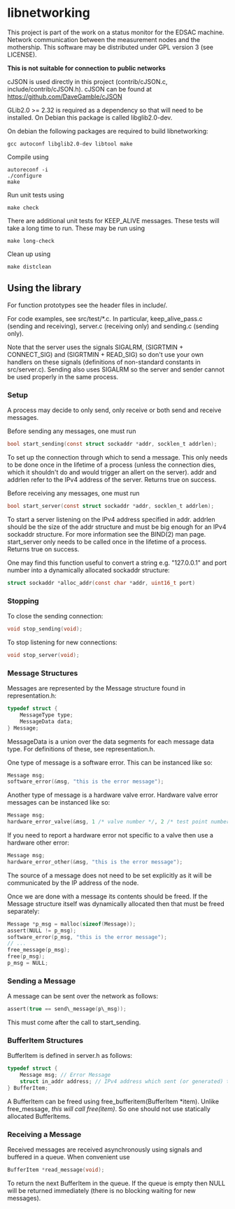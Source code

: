 # libnetworking
This project is part of the work on a status monitor for the EDSAC machine. Network communication between the measurement nodes and the mothership. This software may be distributed under GPL version 3 (see LICENSE).

**This is not suitable for connection to public networks**

cJSON is used directly in this project (contrib/cJSON.c, include/contrib/cJSON.h). cJSON can be found at https://github.com/DaveGamble/cJSON

GLib2.0 >= 2.32 is required as a dependency so that will need to be installed. On Debian this package is called libglib2.0-dev.

On debian the following packages are required to build libnetworking:
```
gcc autoconf libglib2.0-dev libtool make
```

Compile using
```
autoreconf -i
./configure
make
```

Run unit tests using
```
make check
```

There are additional unit tests for KEEP_ALIVE messages. These tests will take a long time to run. These may be run using
```
make long-check
```

Clean up using
```
make distclean
```

## Using the library
For function prototypes see the header files in include/.

For code examples, see src/test/*.c. In particular, keep\_alive\_pass.c (sending and receiving), server.c (receiving only) and sending.c (sending only).

Note that the server uses  the signals SIGALRM, (SIGRTMIN + CONNECT_SIG) and (SIGRTMIN + READ_SIG) so don't use your own handlers on these signals (definitions of non-standard constants in src/server.c). Sending also uses SIGALRM so the server and sender cannot be used properly in the same process.

### Setup
A process may decide to only send, only receive or both send and receive messages.

Before sending any messages, one must run
``` c
bool start_sending(const struct sockaddr *addr, socklen_t addrlen);
```
To set up the connection through which to send a message. This only needs to be done once in the lifetime of a process (unless the connection dies, which it shouldn't do and would trigger an allert on the server). addr and addrlen refer to the IPv4 address of the server. Returns true on success.

Before receiving any messages, one must run
``` c
bool start_server(const struct sockaddr *addr, socklen_t addrlen);
```
To start a server listening on the IPv4 address specified in addr. addrlen should be the size of the addr structure and must be big enough for an IPv4 sockaddr structure. For more information see the BIND(2) man page. start_server only needs to be called once in the lifetime of a process. Returns true on success.

One may find this function useful to convert a string e.g. "127.0.0.1" and port number into a dynamically allocated sockaddr structure:
``` c
struct sockaddr *alloc_addr(const char *addr, uint16_t port)
```

### Stopping
To close the sending connection:
``` c
void stop_sending(void);
```

To stop listening for new connections:
``` c
void stop_server(void);
```

### Message Structures
Messages are represented by the Message structure found in representation.h:
``` c
typedef struct {
    MessageType type;
    MessageData data;
} Message;
```
MessageData is a union over the data segments for each message data type. For definitions of these, see representation.h.

One type of message is a software error. This can be instanced like so:
``` c
Message msg;
software_error(&msg, "this is the error message");
```

Another type of message is a hardware valve error. Hardware valve error messages can be instanced like so:
``` c
Message msg;
hardware_error_valve(&msg, 1 /* valve number */, 2 /* test point number */, true /* test point high? */);
```

If you need to report a hardware error not specific to a valve then use a hardware other error:
``` c
Message msg;
hardware_error_other(&msg, "this is the error message");
```

The source of a message does not need to be set explicitly as it will be communicated by the IP address of the node.

Once we are done with a message its contents should be freed. If the Message structure itself was dynamically allocated then that must be freed separately:
``` c
Message *p_msg = malloc(sizeof(Message));
assert(NULL != p_msg);
software_error(p_msg, "this is the error message");
// ...
free_message(p_msg);
free(p_msg);
p_msg = NULL;
```

### Sending a Message
A message can be sent over the network as follows:
``` c
assert(true == send\_message(p\_msg));
```

This must come after the call to start_sending.

### BufferItem Structures
BufferItem is defined in server.h as follows:
``` c
typedef struct {
    Message msg; // Error Message
    struct in_addr address; // IPv4 address which sent (or generated) the error
} BufferItem;
```

A BufferItem can be freed using free\_bufferitem(BufferItem \*item). Unlike free\_message, *this will call free(item)*. So one should not use statically allocated BufferItems. 

### Receiving a Message
Received messages are received asynchronously using signals and buffered in a queue. When convenient use
``` c
BufferItem *read_message(void);
```
To return the next BufferItem in the queue. If the queue is empty then NULL will be returned immediately (there is no blocking waiting for new messages). 
